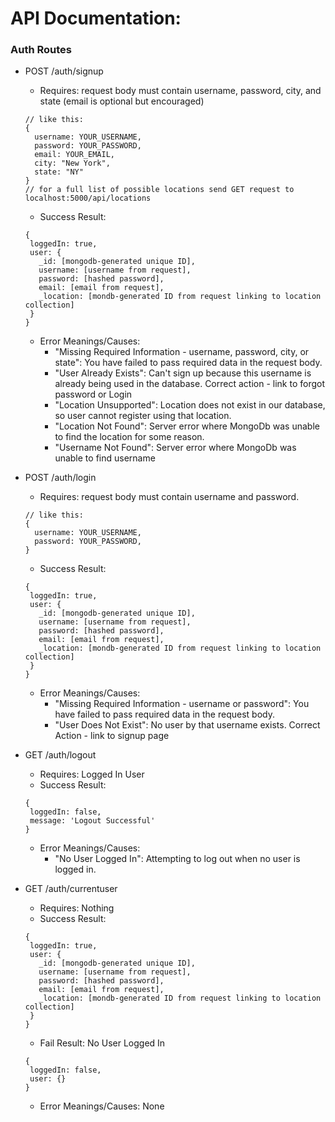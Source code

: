 # API Documentation:

### Auth Routes

- POST /auth/signup

  - Requires: request body must contain username, password, city, and state (email is optional but encouraged)

  ```
  // like this:
  {
    username: YOUR_USERNAME,
    password: YOUR_PASSWORD,
    email: YOUR_EMAIL,
    city: "New York",
    state: "NY"
  }
  // for a full list of possible locations send GET request to localhost:5000/api/locations
  ```

  - Success Result:

  ```
  {
   loggedIn: true,
   user: {
     _id: [mongodb-generated unique ID],
     username: [username from request],
     password: [hashed password],
     email: [email from request],
     _location: [mondb-generated ID from request linking to location collection]
   }
  }
  ```

  - Error Meanings/Causes:
    - "Missing Required Information - username, password, city, or state": You have failed to pass required data in the request body.
    - "User Already Exists": Can't sign up because this username is already being used in the database. Correct action - link to forgot password or Login
    - "Location Unsupported": Location does not exist in our database, so user cannot register using that location.
    - "Location Not Found": Server error where MongoDb was unable to find the location for some reason.
    - "Username Not Found": Server error where MongoDb was unable to find username

- POST /auth/login
  - Requires: request body must contain username and password.
  ```
  // like this:
  {
    username: YOUR_USERNAME,
    password: YOUR_PASSWORD,
  }
  ```
  - Success Result:
  ```
  {
   loggedIn: true,
   user: {
     _id: [mongodb-generated unique ID],
     username: [username from request],
     password: [hashed password],
     email: [email from request],
     _location: [mondb-generated ID from request linking to location collection]
   }
  }
  ```
  - Error Meanings/Causes:
    - "Missing Required Information - username or password": You have failed to pass required data in the request body.
    - "User Does Not Exist": No user by that username exists. Correct Action - link to signup page
- GET /auth/logout
  - Requires: Logged In User
  - Success Result:
  ```
  {
   loggedIn: false,
   message: 'Logout Successful'
  }
  ```
  - Error Meanings/Causes:
    - "No User Logged In": Attempting to log out when no user is logged in.
- GET /auth/currentuser
  - Requires: Nothing
  - Success Result:
  ```
  {
   loggedIn: true,
   user: {
     _id: [mongodb-generated unique ID],
     username: [username from request],
     password: [hashed password],
     email: [email from request],
     _location: [mondb-generated ID from request linking to location collection]
   }
  }
  ```
  - Fail Result: No User Logged In
  ```
  {
   loggedIn: false,
   user: {}
  }
  ```
  - Error Meanings/Causes: None
